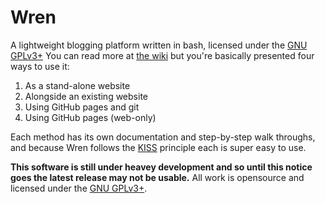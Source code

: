 Wren
====

A lightweight blogging platform written in bash, licensed under the [GNU GPLv3+](https://github.com/Foggalong/wren/blob/master/.wren/license) You can read more at [the wiki](https://github.com/Foggalong/wren/blob/master/.wren/wiki/readme.md) but you're basically presented four ways to use it:

  1.  As a stand-alone website
  2.  Alongside an existing website
  3.  Using GitHub pages and git
  4.  Using GitHub pages (web-only)

Each method has its own documentation and step-by-step walk throughs, and because Wren follows the [KISS](https://en.wikipedia.org/wiki/KISS_principle) principle each is super easy to use.

**This software is still under heavey development and so until this notice goes the latest release may not be usable.** All work is opensource and licensed under the [GNU GPLv3+](https://github.com/Foggalong/wren/blob/master/.wren/copying).
